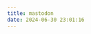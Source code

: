 ```yaml
---
title: mastodon
date: 2024-06-30 23:01:16
---
```


<script src="https://cdn.jsdelivr.net/npm/@idotj/mastodon-embed-timeline@4.4.2/dist/mastodon-timeline.umd.js" integrity="sha256-E6WPG6iq+qQIzvu3HPJJxoAeRdum5siq13x4ITjyxu8=" crossorigin="anonymous"></script>

<div class="dummy-wrapper-timeline">
  <!-- Mastodon Timeline -->
  <div id="mt-container" class="mt-container">
    <div class="mt-body" role="feed">
      <div class="mt-loading-spinner"></div>
    </div>
  </div>
</div>

<script>
    const myTimeline = new MastodonTimeline.Init({
        instanceUrl: "https://mastodon.social",
        timelineType: "profile",
        userId: "112661014878347546",
        profileName: "@xiaolee",
    });
</script>
